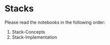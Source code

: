 # Stacks
Please read the notebooks in the following order:
<ol>
  <li> Stack-Concepts</li>
  <li> Stack-Implementation</li>
</ol>
